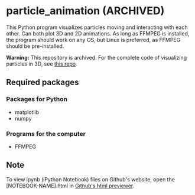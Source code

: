 # particle_animation (ARCHIVED)
This Python program visualizes  particles moving and interacting with each other. Can both plot 3D and 2D animations.
As long as FFMPEG is installed, the program should work on any OS, but Linux is preferred, as FFMPEG should be pre-installed.

**Warning:** This repository is archived. For the complete code of visualizing particles in 3D, see [this repo](https://github.com/Zigolox/particle-system-simulation).

## Required packages
### Packages for Python
- matplotlib
- numpy
### Programs for the computer
- FFMPEG

## Note
To view ipynb (iPython Notebook) files on Github's website, open the [NOTEBOOK-NAME].html in [Github's html previewer](http://htmlpreview.github.io/).

